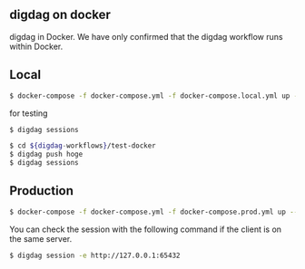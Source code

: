 digdag on docker
-------------------------------

digdag in Docker. We have only confirmed that the digdag workflow runs within Docker.

## Local

```bash
$ docker-compose -f docker-compose.yml -f docker-compose.local.yml up --build
```

for testing

```bash 
$ digdag sessions
```

```bash
$ cd ${digdag-workflows}/test-docker
$ digdag push hoge 
$ digdag sessions
```

## Production

```bash
$ docker-compose -f docker-compose.yml -f docker-compose.prod.yml up --build -d 
```

You can check the session with the following command if the client is on the same server.

```bash
$ digdag session -e http://127.0.0.1:65432
```
